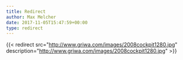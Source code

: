 ```yaml
---
title: Redirect
author: Max Melcher
date: 2017-11-05T15:47:59+00:00
type: redirect
---
```

{{< redirect src="http://www.griwa.com/images/2008cockpit1280.jpg" description="http://www.griwa.com/images/2008cockpit1280.jpg" >}}
